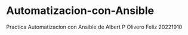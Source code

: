 # Automatizacion-con-Ansible
Practica Automatizacion con Ansible de Albert P Olivero Feliz 20221910
